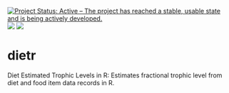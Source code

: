 [![Project Status: Active – The project has reached a stable, usable state and is being actively developed.](https://www.repostatus.org/badges/latest/active.svg)](https://www.repostatus.org/#active)[![](http://cranlogs.r-pkg.org/badges/dietr)](https://cran.rstudio.com/web/packages/dietr/) [![](http://www.r-pkg.org/badges/version/dietr)](https://cran.rstudio.com/web/packages/dietr/)


# dietr
Diet Estimated Trophic Levels in R: Estimates fractional trophic level from diet and food item data records in R.
